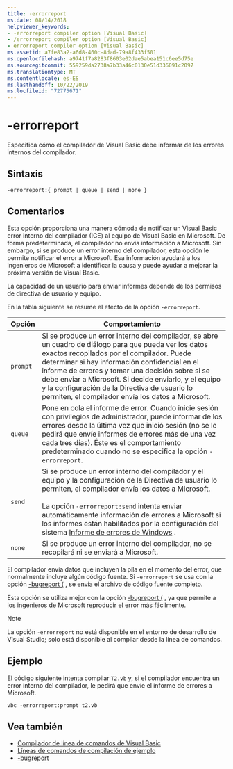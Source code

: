 ```yaml
---
title: -errorreport
ms.date: 08/14/2018
helpviewer_keywords:
- -errorreport compiler option [Visual Basic]
- /errorreport compiler option [Visual Basic]
- errorreport compiler option [Visual Basic]
ms.assetid: a7fe83a2-a6d8-460c-8dad-79a8f433f501
ms.openlocfilehash: a9741f7a8283f8603e02dae5abea151c6ee5d75e
ms.sourcegitcommit: 559259da2738a7b33a46c0130e51d336091c2097
ms.translationtype: MT
ms.contentlocale: es-ES
ms.lasthandoff: 10/22/2019
ms.locfileid: "72775671"
---
```

# <a name="-errorreport"></a>-errorreport

Especifica cómo el compilador de Visual Basic debe informar de los errores internos del compilador.

## <a name="syntax"></a>Sintaxis

```console
-errorreport:{ prompt | queue | send | none }
```

## <a name="remarks"></a>Comentarios

Esta opción proporciona una manera cómoda de notificar un Visual Basic error interno del compilador (ICE) al equipo de Visual Basic en Microsoft. De forma predeterminada, el compilador no envía información a Microsoft. Sin embargo, si se produce un error interno del compilador, esta opción le permite notificar el error a Microsoft. Esa información ayudará a los ingenieros de Microsoft a identificar la causa y puede ayudar a mejorar la próxima versión de Visual Basic.

La capacidad de un usuario para enviar informes depende de los permisos de directiva de usuario y equipo.

En la tabla siguiente se resume el efecto de la opción `-errorreport`.

|Opción|Comportamiento|
|---|---|
|`prompt`|Si se produce un error interno del compilador, se abre un cuadro de diálogo para que pueda ver los datos exactos recopilados por el compilador. Puede determinar si hay información confidencial en el informe de errores y tomar una decisión sobre si se debe enviar a Microsoft. Si decide enviarlo, y el equipo y la configuración de la Directiva de usuario lo permiten, el compilador envía los datos a Microsoft.|
|`queue`|Pone en cola el informe de error. Cuando inicie sesión con privilegios de administrador, puede informar de los errores desde la última vez que inició sesión (no se le pedirá que envíe informes de errores más de una vez cada tres días). Éste es el comportamiento predeterminado cuando no se especifica la opción `-errorreport`.|
|`send`|Si se produce un error interno del compilador y el equipo y la configuración de la Directiva de usuario lo permiten, el compilador envía los datos a Microsoft.<br /><br /> La opción `-errorreport:send` intenta enviar automáticamente información de errores a Microsoft si los informes están habilitados por la configuración del sistema [Informe de errores de Windows](/windows/desktop/wer/windows-error-reporting) . |
|`none`|Si se produce un error interno del compilador, no se recopilará ni se enviará a Microsoft.|

El compilador envía datos que incluyen la pila en el momento del error, que normalmente incluye algún código fuente. Si `-errorreport` se usa con la opción [-bugreport (](../../../visual-basic/reference/command-line-compiler/bugreport.md) , se envía el archivo de código fuente completo.

Esta opción se utiliza mejor con la opción [-bugreport (](../../../visual-basic/reference/command-line-compiler/bugreport.md) , ya que permite a los ingenieros de Microsoft reproducir el error más fácilmente.

> [!NOTE]
> La opción `-errorreport` no está disponible en el entorno de desarrollo de Visual Studio; solo está disponible al compilar desde la línea de comandos.

## <a name="example"></a>Ejemplo

El código siguiente intenta compilar `T2.vb` y, si el compilador encuentra un error interno del compilador, le pedirá que envíe el informe de errores a Microsoft.

```console
vbc -errorreport:prompt t2.vb
```

## <a name="see-also"></a>Vea también

- [Compilador de línea de comandos de Visual Basic](../../../visual-basic/reference/command-line-compiler/index.md)
- [Líneas de comandos de compilación de ejemplo](../../../visual-basic/reference/command-line-compiler/sample-compilation-command-lines.md)
- [-bugreport](../../../visual-basic/reference/command-line-compiler/bugreport.md)
